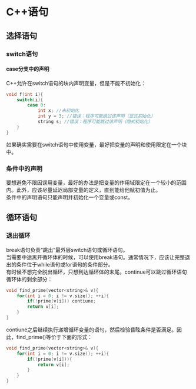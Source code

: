 # C++语句


## 选择语句  
### switch语句  
#### case分支中的声明  
C++允许在switch语句的块内声明变量，但是不能不初始化：  
```cpp
void f(int i){
    switch(i){
        case 0:
            int x; //未初始化
            int y = 3; //错误：程序可能跳过该声明（显式初始化）
            string s; //错误：程序可能跳过该声明（隐式初始化）
    }
}
```
如果确实需要在switch语句中使用变量，最好把变量的声明和使用限定在一个块中。  

### 条件中的声明  
要想避免不限因误用变量，最好的办法是把变量的作用域限定在一个较小的范围内。此外，应该尽量延迟局部变量的定义，直到能给他赋初值为止。  
条件中的声明语句只能声明并初始化一个变量或const。

## 循环语句  
### 退出循环  
break语句负责“跳出”最外层switch语句或循环语句。    
当需要中途离开循环体的时候，可以使用break语句。通常情况下，应该让完整退出的条件位于while语句或for语句的条件部分。  
有时候不想完全脱出循环，只想到达循环体的末尾。continue可以跳过循环语句循环体的剩余部分：
```cpp 
void find_prime(vector<string>& v){
    for(int i = 0; i != v.size(); ++i){
        if(!prime(v[i])) contiune;
        return v[i];
    }
}
```
contiune之后继续执行递增循环变量的语句，然后检验昏眩条件是否满足。因此，find_prime()等价于下面的形式： 
```cpp
void find_prime(vector<string>& v){
    for(int i = 0; i != v.size(); ++i){
        if(!prime(v[i])){
            return v[i];
        }
    }
}
```

